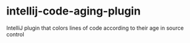 intellij-code-aging-plugin
==========================

IntelliJ plugin that colors lines of code according to their age in source control
